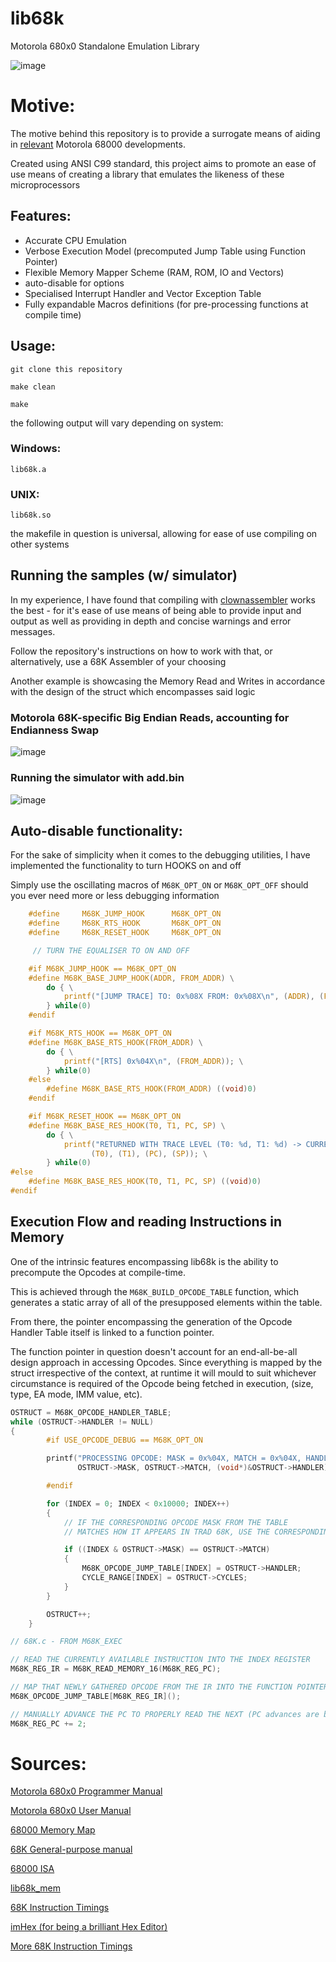 # lib68k
Motorola 680x0 Standalone Emulation Library

![image](https://github.com/user-attachments/assets/eaaa891b-b906-4bef-b25e-a1d1c424efc0)

# Motive:

The motive behind this repository is to provide a surrogate means of aiding in [relevant](https://github.com/hazzaclark/mdemu) Motorola 68000 developments.

Created using ANSI C99 standard, this project aims to promote an ease of use means of creating a library that emulates the likeness of these microprocessors

## Features:

 - Accurate CPU Emulation
 - Verbose Execution Model (precomputed Jump Table using Function Pointer)
 - Flexible Memory Mapper Scheme (RAM, ROM, IO and Vectors)
 - auto-disable for options
 - Specialised Interrupt Handler and Vector Exception Table  
 - Fully expandable Macros definitions (for pre-processing functions at compile time)

## Usage:

```
git clone this repository

make clean

make
```

the following output will vary depending on system:

### Windows:

```
lib68k.a
```

### UNIX:

```
lib68k.so
```

the makefile in question is universal, allowing for ease of use compiling on other systems

## Running the samples (w/ simulator)

In my experience, I have found that compiling with [clownassembler](https://github.com/Clownacy/clownassembler) works the best - for it's ease of use means of being able to provide input and output as well as providing in depth and concise warnings and error messages.

Follow the repository's instructions on how to work with that, or alternatively, use a 68K Assembler of your choosing

Another example is showcasing the Memory Read and Writes in accordance with the design of the struct which encompasses said logic

### Motorola 68K-specific Big Endian Reads, accounting for Endianness Swap

![image](https://github.com/user-attachments/assets/2bb2ef5e-c1c6-46c1-9c2c-928b9809aa50)

### Running the simulator with add.bin

![image](https://github.com/user-attachments/assets/d554a0a6-950e-4949-b085-b18a88a45440)

## Auto-disable functionality:

For the sake of simplicity when it comes to the debugging utilities, I have implemented the functionality to turn HOOKS on and off

Simply use the oscillating macros of ``M68K_OPT_ON`` or ``M68K_OPT_OFF`` should you ever need more or less debugging information

```C
 	#define 	M68K_JUMP_HOOK 		M68K_OPT_ON
	#define		M68K_RTS_HOOK		M68K_OPT_ON
	#define		M68K_RESET_HOOK		M68K_OPT_ON

	 // TURN THE EQUALISER TO ON AND OFF

	#if M68K_JUMP_HOOK == M68K_OPT_ON
    #define M68K_BASE_JUMP_HOOK(ADDR, FROM_ADDR) \
        do { \
            printf("[JUMP TRACE] TO: 0x%08X FROM: 0x%08X\n", (ADDR), (FROM_ADDR)); \
        } while(0)
	#endif

	#if M68K_RTS_HOOK == M68K_OPT_ON
    #define M68K_BASE_RTS_HOOK(FROM_ADDR) \
        do { \
            printf("[RTS] 0x%04X\n", (FROM_ADDR)); \
        } while(0)
	#else
    	#define M68K_BASE_RTS_HOOK(FROM_ADDR) ((void)0)
	#endif

	#if M68K_RESET_HOOK == M68K_OPT_ON
    #define M68K_BASE_RES_HOOK(T0, T1, PC, SP) \
        do { \
            printf("RETURNED WITH TRACE LEVEL (T0: %d, T1: %d) -> CURRENT PC: %d -> CURRENT SP: 0x%04X\n", \
                  (T0), (T1), (PC), (SP)); \
        } while(0)
#else
    #define M68K_BASE_RES_HOOK(T0, T1, PC, SP) ((void)0)
#endif
```

## Execution Flow and reading Instructions in Memory

One of the intrinsic features encompassing lib68k is the ability to precompute the Opcodes at compile-time. 

This is achieved through the ``M68K_BUILD_OPCODE_TABLE`` function, which generates a static array of all of the presupposed elements within the table. 

From there, the pointer encompassing the generation of the Opcode Handler Table itself is linked to a function pointer.

The function pointer in question doesn't account for an end-all-be-all design approach in accessing Opcodes. Since everything is mapped by the struct irrespective of the context, at runtime it will mould to suit whichever circumstance is required of the Opcode being fetched in execution, (size, type, EA mode, IMM value, etc).

```c
OSTRUCT = M68K_OPCODE_HANDLER_TABLE;
while (OSTRUCT->HANDLER != NULL)
{
        #if USE_OPCODE_DEBUG == M68K_OPT_ON

        printf("PROCESSING OPCODE: MASK = 0x%04X, MATCH = 0x%04X, HANDLER = %p\n",
               OSTRUCT->MASK, OSTRUCT->MATCH, (void*)&OSTRUCT->HANDLER);

        #endif

        for (INDEX = 0; INDEX < 0x10000; INDEX++)
        {
            // IF THE CORRESPONDING OPCODE MASK FROM THE TABLE 
            // MATCHES HOW IT APPEARS IN TRAD 68K, USE THE CORRESPONDING AMOUNT OF CYCLES

            if ((INDEX & OSTRUCT->MASK) == OSTRUCT->MATCH)
            {
                M68K_OPCODE_JUMP_TABLE[INDEX] = OSTRUCT->HANDLER;
                CYCLE_RANGE[INDEX] = OSTRUCT->CYCLES;               
            }
        }

        OSTRUCT++;
    }
```

```c
// 68K.c - FROM M68K_EXEC

// READ THE CURRENTLY AVAILABLE INSTRUCTION INTO THE INDEX REGISTER
M68K_REG_IR = M68K_READ_MEMORY_16(M68K_REG_PC);

// MAP THAT NEWLY GATHERED OPCODE FROM THE IR INTO THE FUNCTION POINTER
M68K_OPCODE_JUMP_TABLE[M68K_REG_IR]();

// MANUALLY ADVANCE THE PC TO PROPERLY READ THE NEXT (PC advances are bound to change based on EA mode in Opcode def)
M68K_REG_PC += 2;
``` 

 # Sources:

[Motorola 680x0 Programmer Manual](https://www.nxp.com/docs/en/reference-manual/M68000PRM.pdf)

[Motorola 680x0 User Manual](https://www.nxp.com/docs/en/reference-manual/MC68000UM.pdf)

[68000 Memory Map](https://www.mwftr.com/ucF08/LEC05-68K-1.pdf)

[68K General-purpose manual](https://www.cpcwiki.eu/imgs/7/7a/MC68000_User%27s_Manual.pdf)

[68000 ISA](http://wpage.unina.it/rcanonic/didattica/ce1/docs/68000.pdf)

[lib68k_mem](https://github.com/hazzaclark/lib68k_mem)

[68K Instruction Timings](https://wiki.neogeodev.org/index.php?title=68k_instructions_timings)

[imHex (for being a brilliant Hex Editor)](https://github.com/WerWolv/ImHex)

[More 68K Instruction Timings](https://oldwww.nvg.ntnu.no/amiga/MC680x0_Sections/mc68000timing.HTML)
